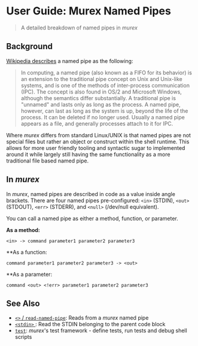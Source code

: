 # User Guide: Murex Named Pipes

> A detailed breakdown of named pipes in _murex_

## Background

[Wikipedia describes](https://en.wikipedia.org/wiki/Named_pipe) a named pipe as the following:

> In computing, a named pipe (also known as a FIFO for its behavior) is an
> extension to the traditional pipe concept on Unix and Unix-like systems, and
> is one of the methods of inter-process communication (IPC). The concept is
> also found in OS/2 and Microsoft Windows, although the semantics differ
> substantially. A traditional pipe is "unnamed" and lasts only as long as the
> process. A named pipe, however, can last as long as the system is up, beyond
> the life of the process. It can be deleted if no longer used. Usually a named
> pipe appears as a file, and generally processes attach to it for IPC.

Where _murex_ differs from standard Linux/UNIX is that named pipes are not
special files but rather an object or construct within the shell runtime. This
allows for more user friendly tooling and syntactic sugar to implemented around
it while largely still having the same functionality as a more traditional file
based named pipe.

## In _murex_

In _murex_, named pipes are described in code as a value inside angle brackets.
There are four named pipes pre-configured: `<in>` (STDIN), `<out>` (STDOUT),
`<err>` (STDERR), and `<null>` (/dev/null equivalent).

You can call a named pipe as either a method, function, or parameter.

**As a method:**

    <in> -> command parameter1 parameter2 parameter3
    
**As a function:

    command parameter1 parameter2 parameter3 -> <out>
    
**As a parameter:

    command <out> <!err> parameter1 parameter2 parameter3

## See Also

* [`<>` / `read-named-pipe`](../commands/namedpipe.md):
  Reads from a _murex_ named pipe
* [`<stdin>` ](../commands/stdin.md):
  Read the STDIN belonging to the parent code block
* [`test`](../commands/test.md):
  _murex_'s test framework - define tests, run tests and debug shell scripts